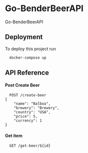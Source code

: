 # Go-BenderBeerAPI
Go-BenderBeerAPI

## Deployment

To deploy this project run

```bash
  docker-compose up 
```
## API Reference

#### Post Create Beer

```http
  POST /create-beer
{
    "name": "Balboa",
    "brewery": "Brewery",
    "country": "USA",
    "price": 5,
    "currency": 1
}
```
#### Get item

```http
  GET /get-beer/${id}
```
